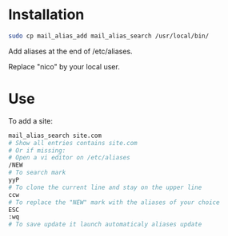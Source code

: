 Installation
============

```bash
sudo cp mail_alias_add mail_alias_search /usr/local/bin/
```

Add aliases at the end of /etc/aliases.

Replace "nico" by your local user.

Use
===

To add a site:
```bash
mail_alias_search site.com
# Show all entries contains site.com
# Or if missing:
# Open a vi editor on /etc/aliases
/NEW
# To search mark
yyP
# To clone the current line and stay on the upper line
ccw
# To replace the "NEW" mark with the aliases of your choice
ESC
:wq
# To save update it launch automaticaly aliases update
```
